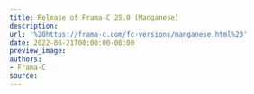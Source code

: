 ```yaml
---
title: Release of Frama-C 25.0 (Manganese)
description:
url: '%20https://frama-c.com/fc-versions/manganese.html%20'
date: 2022-06-21T00:00:00-00:00
preview_image:
authors:
- Frama-C
source:
---
```



